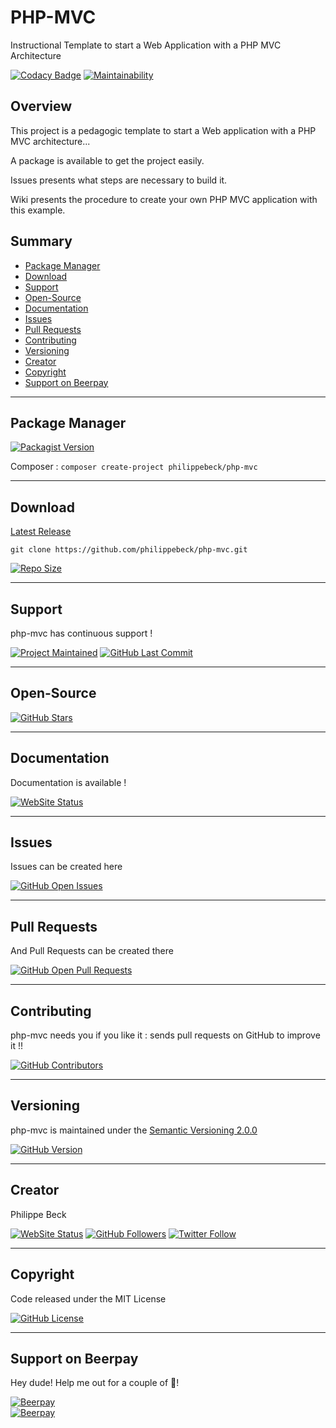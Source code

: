 # PHP-MVC

Instructional Template to start a Web Application with a PHP MVC Architecture

[![Codacy Badge](https://api.codacy.com/project/badge/Grade/79c90e07e0394f3c9c2ef9ada6ee68c6)](https://www.codacy.com/manual/philippebeck/php-mvc?utm_source=github.com&amp;utm_medium=referral&amp;utm_content=philippebeck/php-mvc&amp;utm_campaign=Badge_Grade)
[![Maintainability](https://api.codeclimate.com/v1/badges/640bf1e35b073f388cea/maintainability)](https://codeclimate.com/github/philippebeck/php-mvc/maintainability)

## Overview

This project is a pedagogic template to start a Web application with a PHP MVC architecture...

A package is available to get the project easily.

Issues presents what steps are necessary to build it.

Wiki presents the procedure to create your own PHP MVC application with this example.

## Summary

-   [Package Manager](#package-manager)  
-   [Download](#download)  
-   [Support](#support)  
-   [Open-Source](#open-source)  
-   [Documentation](#documentation)  
-   [Issues](#issues)  
-   [Pull Requests](#pull-requests)  
-   [Contributing](#contributing)  
-   [Versioning](#versioning)  
-   [Creator](#creator)  
-   [Copyright](#copyright)  
-   [Support on Beerpay](#support-on-beerpay)  

---

## Package Manager

[![Packagist Version](https://img.shields.io/packagist/v/philippebeck/php-mvc.svg?label=Packagist)](https://packagist.org/packages/philippebeck/php-mvc)

Composer : `composer create-project philippebeck/php-mvc`  

---

## Download

[Latest Release](https://github.com/philippebeck/php-mvc/releases)  

`git clone https://github.com/philippebeck/php-mvc.git`  
  
[![Repo Size](https://img.shields.io/github/repo-size/philippebeck/php-mvc.svg?label=Repo+Size)](https://github.com/philippebeck/php-mvc/tree/master)

---

## Support

php-mvc has continuous support !

[![Project Maintained](https://img.shields.io/maintenance/yes/2019.svg?label=Maintained)](https://github.com/philippebeck/php-mvc)
[![GitHub Last Commit](https://img.shields.io/github/last-commit/philippebeck/php-mvc.svg?label=Last+Commit)](https://github.com/philippebeck/php-mvc/commits/master)

---

## Open-Source

[![GitHub Stars](https://img.shields.io/github/stars/philippebeck/php-mvc.svg?label=GitHub+:+php-mvc+|+Stars)](https://github.com/philippebeck/php-mvc)

---

## Documentation

Documentation is available !

[![WebSite Status](https://img.shields.io/website-up-down-green-red/https/github.com/philippebeck/php-mvc/wiki.svg?label=Documentation)](https://github.com/philippebeck/php-mvc/wiki)

---

## Issues

Issues can be created here

[![GitHub Open Issues](https://img.shields.io/github/issues/philippebeck/php-mvc.svg?label=Issues)](https://github.com/philippebeck/php-mvc/issues)

---

## Pull Requests

And Pull Requests can be created there

[![GitHub Open Pull Requests](https://img.shields.io/github/issues-pr/philippebeck/php-mvc.svg?label=Pull+Requests)](https://github.com/philippebeck/php-mvc/pulls)

---

## Contributing

php-mvc needs you if you like it : sends pull requests on GitHub to improve it !!

[![GitHub Contributors](https://img.shields.io/github/contributors/philippebeck/php-mvc.svg?label=Contributors)](https://github.com/philippebeck/php-mvc/graphs/contributors)

---

## Versioning

php-mvc is maintained under the [Semantic Versioning 2.0.0](https://semver.org)

[![GitHub Version](https://img.shields.io/github/tag/philippebeck/php-mvc.svg?label=Version)](https://github.com/philippebeck/php-mvc/blob/master/composer.json)

---

## Creator

Philippe Beck

[![WebSite Status](https://img.shields.io/website-up-down-green-red/https/philippebeck.net.svg?label=https://philippebeck.net)](https://philippebeck.net)
[![GitHub Followers](https://img.shields.io/github/followers/philippebeck.svg?label=GitHub+:+philippebeck+|+Followers)](https://github.com/philippebeck)
[![Twitter Follow](https://badgen.net/twitter/follow/philippepjbeck)](https://twitter.com/philippepjbeck)

---

## Copyright

Code released under the MIT License

[![GitHub License](https://img.shields.io/github/license/philippebeck/php-mvc.svg?label=License)](https://github.com/philippebeck/php-mvc/blob/master/LICENSE)

---

## Support on Beerpay

Hey dude! Help me out for a couple of :beers:!

[![Beerpay](https://beerpay.io/philippebeck/php-mvc/badge.svg?style=beer-square)](https://beerpay.io/philippebeck/php-mvc)  
[![Beerpay](https://beerpay.io/philippebeck/php-mvc/make-wish.svg?style=flat-square)](https://beerpay.io/philippebeck/php-mvc?focus=wish)
